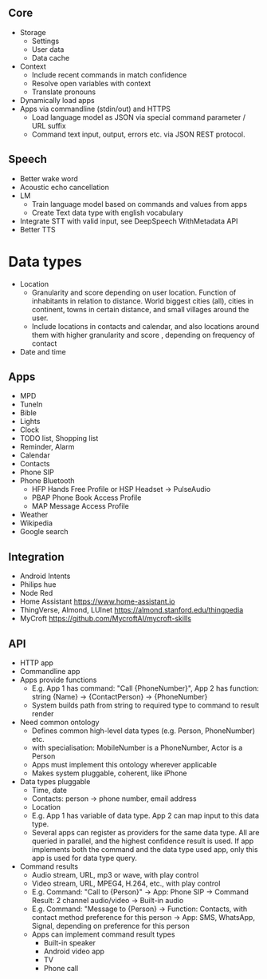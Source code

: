 ## Core
* Storage
  * Settings
  * User data
  * Data cache
* Context
  * Include recent commands in match confidence
  * Resolve open variables with context
  * Translate pronouns
* Dynamically load apps
* Apps via commandline (stdin/out) and HTTPS
   * Load language model as JSON via special command parameter / URL suffix
   * Command text input, output, errors etc. via JSON REST protocol.

## Speech
* Better wake word
* Acoustic echo cancellation
* LM
  * Train language model based on commands and values from apps
  * Create Text data type with english vocabulary
* Integrate STT with valid input, see DeepSpeech WithMetadata API
* Better TTS

# Data types
* Location
  * Granularity and score depending on user location. Function of inhabitants in relation to distance. World biggest cities (all), cities in continent, towns in certain distance, and small villages around the user.
  * Include locations in contacts and calendar, and also locations around them with higher granularity and score , depending on frequency of contact
* Date and time

## Apps
* MPD
* TuneIn
* Bible
* Lights
* Clock
* TODO list, Shopping list
* Reminder, Alarm
* Calendar
* Contacts
* Phone SIP
* Phone Bluetooth
  * HFP Hands Free Profile or HSP Headset -> PulseAudio
  * PBAP Phone Book Access Profile
  * MAP Message Access Profile
* Weather
* Wikipedia
* Google search

## Integration
* Android Intents
* Philips hue
* Node Red
* Home Assistant <https://www.home-assistant.io>
* ThingVerse, Almond, LUInet <https://almond.stanford.edu/thingpedia>
* MyCroft <https://github.com/MycroftAI/mycroft-skills>

## API
* HTTP app
* Commandline app
* Apps provide functions
  * E.g. App 1 has command: "Call {PhoneNumber}", App 2 has function: string {Name} -> {ContactPerson} -> {PhoneNumber}
  * System builds path from string to required type to command to result render
* Need common ontology
  * Defines common high-level data types (e.g. Person, PhoneNumber) etc.
  * with specialisation: MobileNumber is a PhoneNumber, Actor is a Person
  * Apps must implement this ontology wherever applicable
  * Makes system pluggable, coherent, like iPhone
* Data types pluggable
  * Time, date
  * Contacts: person -> phone number, email address
  * Location
  * E.g. App 1 has variable of data type. App 2 can map input to this data type.
  * Several apps can register as providers for the same data type. All are queried in parallel, and the highest confidence result is used. If app implements both the command and the data type used app, only this app is used for data type query.
* Command results
  * Audio stream, URL, mp3 or wave, with play control
  * Video stream, URL, MPEG4, H.264, etc., with play control
  * E.g. Command: "Call to {Person}" -> App: Phone SIP -> Command Result: 2 channel audio/video -> Built-in audio
  * E.g. Command: "Message to {Person} -> Function: Contacts, with contact method preference for this person -> App: SMS, WhatsApp, Signal, depending on preference for this person
  * Apps can implement command result types
    * Built-in speaker
    * Android video app
    * TV
    * Phone call
